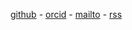 [github](https://github.com/daraghhollman) - [orcid](https://orcid.org/0009-0004-8128-2384) - [mailto](mailto:daragh.hollman@dias.ie) - [rss](index.xml)
